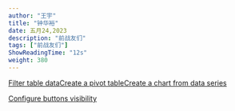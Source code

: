```yaml
---
author: "王宇"
title: "钟华裕"
date: 五月24,2023
description: "前战友们"
tags: ["前战友们"]
ShowReadingTime: "12s"
weight: 380
---
```

  

  

[Filter table data](#)[Create a pivot table](#)[Create a chart from data series](#)

[Configure buttons visibility](/users/tfac-settings.action)